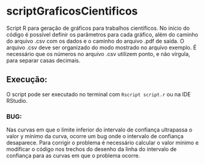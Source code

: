 # scriptGraficosCientificos
Script R para geração de gráficos para trabalhos científicos. No início do código é possível definir os parâmetros para cada gráfico, além do caminho do arquivo .csv com os dados e o caminho do arquivo .pdf de saída.
O arquivo .csv deve ser organizado do modo mostrado no arquivo exemplo. É necessário que os números no arquivo .csv utilizem ponto, e não vírgula, para separar casas decimais.

## Execução:
O script pode ser executado no terminal com `Rscript script.r` ou na IDE RStudio.

### BUG:
Nas curvas em que o limite inferior do intervalo de confiança ultrapassa o valor y mínimo da curva, ocorre um bug onde o intervalo de confiança desaparece. Para corrigir o problema é necessário calcular o valor mínimo e modificar o código nos trechos do desenho da linha do intervalo de confiança para as curvas em que o problema ocorre.
